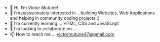 - 👋 Hi, I’m Victor Mutune!
- 👀 I’m passsionately interested in ...building Websites, Web Applications and helping in community coding  projects :)
- 🌱 I’m currently learning ... HTML, CSS and JavaScript 
- 💞️ I’m looking to collaborate on ...
- 📫 How to reach me ... victormutune47@gmail.com

<!---
MutuneVictor/MutuneVictor is a ✨ special ✨ repository because its `README.md` (this file) appears on your GitHub profile.
You can click the Preview link to take a look at your changes.
--->
